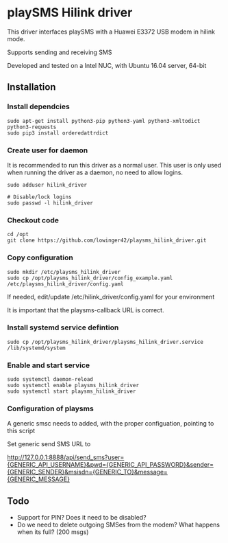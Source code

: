 # playSMS Hilink driver

This driver interfaces playSMS with a Huawei E3372 USB modem in hilink mode.

Supports sending and receiving SMS

Developed and tested on a Intel NUC, with Ubuntu 16.04 server, 64-bit


## Installation

### Install dependcies

    sudo apt-get install python3-pip python3-yaml python3-xmltodict python3-requests
    sudo pip3 install orderedattrdict


### Create user for daemon

It is recommended to run this driver as a normal user. This user is only
used when running the driver as a daemon, no need to allow logins.

    sudo adduser hilink_driver

    # Disable/lock logins
    sudo passwd -l hilink_driver


### Checkout code

    cd /opt
    git clone https://github.com/lowinger42/playsms_hilink_driver.git


### Copy configuration

    sudo mkdir /etc/playsms_hilink_driver
    sudo cp /opt/playsms_hilink_driver/config_example.yaml /etc/playsms_hilink_driver/config.yaml

If needed, edit/update /etc/hilink_driver/config.yaml for your environment

It is important that the playsms-callback URL is correct.


### Install systemd service defintion

    sudo cp /opt/playsms_hilink_driver/playsms_hilink_driver.service /lib/systemd/system


### Enable and start service

    sudo systemctl daemon-reload
    sudo systemctl enable playsms_hilink_driver
    sudo systemctl start playsms_hilink_driver


### Configuration of playsms

A generic smsc needs to added, with the proper configuation, pointing to this script

Set generic send SMS URL to

http://127.0.0.1:8888/api/send_sms?user={GENERIC_API_USERNAME}&pwd={GENERIC_API_PASSWORD}&sender={GENERIC_SENDER}&msisdn={GENERIC_TO}&message={GENERIC_MESSAGE}


## Todo

- Support for PIN? Does it  need to be disabled?
- Do we need to delete outgoing SMSes from the modem? What happens when its full? (200 msgs)
